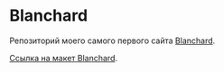 # Blanchard

Репозиторий моего самого первого сайта <a href="http://new-sites.tw1.ru/" target="_blank">Blanchard</a>.

<a href="https://www.figma.com/file/013IDQATKXmdqkLS0hvJrI/Blanchard-(Copy)?type=design&node-id=0%3A1&mode=design&t=eELj8wTaQSaV07Uo-1" target="_blank">Ссылка на макет Blanchard</a>.
